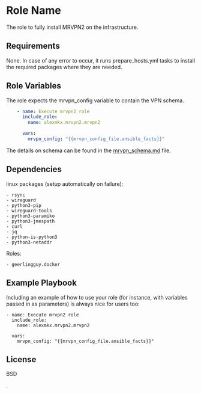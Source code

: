 Role Name
=========

The role to fully install MRVPN2 on the infrastructure.

Requirements
------------

None. In case of any error to occur, it runs prepare_hosts.yml tasks to install the required packages where 
they are needed.

Role Variables
--------------

The role expects the mrvpn_config variable to contain the VPN schema. 
```yaml
    - name: Execute mrvpn2 role
      include_role:
        name: alexmkx.mrvpn2.mrvpn2

      vars:
        mrvpn_config: "{{mrvpn_config_file.ansible_facts}}"
```
The details on schema can be found in the [mrvpn_schema.md](./docs/mrvpn_schema.md) file.

Dependencies
------------
linux packages (setup automatically on failure):
```
- rsync
- wireguard
- python3-pip
- wireguard-tools
- python3-paramiko
- python3-jmespath
- curl
- jq
- python-is-python3
- python3-netaddr
```
Roles:
```
- geerlingguy.docker
```
Example Playbook
----------------

Including an example of how to use your role (for instance, with variables passed in as parameters) is always nice for users too:

    - name: Execute mrvpn2 role
      include_role:
        name: alexmkx.mrvpn2.mrvpn2

      vars:
        mrvpn_config: "{{mrvpn_config_file.ansible_facts}}"

License
-------

BSD

.
